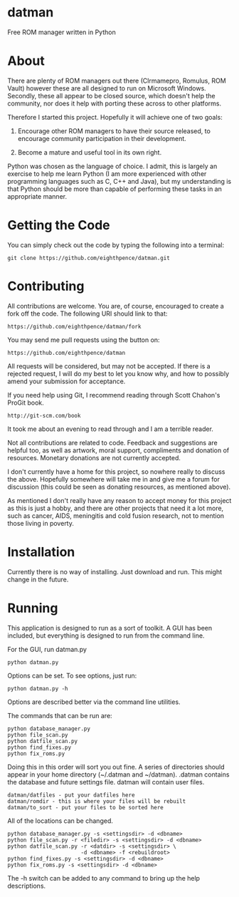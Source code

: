 datman
======

Free ROM manager written in Python

About
=====

There are plenty of ROM managers out there (Clrmamepro, Romulus,
ROM Vault) however these are all designed to run on Microsoft Windows.
Secondly, these all appear to be closed source, which doesn't help the
community, nor does it help with porting these across to other
platforms.

Therefore I started this project. Hopefully it will achieve one of two
goals:

 1. Encourage other ROM managers to have their source released, to
    encourage community participation in their development.

 2. Become a mature and useful tool in its own right.

Python was chosen as the language of choice. I admit, this is largely an
exercise to help me learn Python (I am more experienced with other
programming languages such as C, C++ and Java), but my understanding is
that Python should be more than capable of performing these tasks in an
appropriate manner.

Getting the Code
================

You can simply check out the code by typing the following into a
terminal:

    git clone https://github.com/eighthpence/datman.git

Contributing
============

All contributions are welcome. You are, of course, encouraged to create
a fork off the code. The following URI should link to that:

    https://github.com/eighthpence/datman/fork

You may send me pull requests using the button on:

    https://github.com/eighthpence/datman

All requests will be considered, but may not be accepted. If there is a
rejected request, I will do my best to let you know why, and how to
possibly amend your submission for acceptance.

If you need help using Git, I recommend reading through Scott Chahon's
ProGit book.

    http://git-scm.com/book

It took me about an evening to read through and I am a terrible reader.

Not all contributions are related to code. Feedback and suggestions are
helpful too, as well as artwork, moral support, compliments and donation
of resources. Monetary donations are not currently accepted.

I don't currently have a home for this project, so nowhere really to
discuss the above. Hopefully somewhere will take me in and give me a
forum for discussion (this could be seen as donating resources, as
mentioned above).

As mentioned I don't really have any reason to accept money for this
project as this is just a hobby, and there are other projects that need
it a lot more, such as cancer, AIDS, meningitis and cold fusion
research, not to mention those living in poverty.

Installation
============

Currently there is no way of installing. Just download and run. This
might change in the future.

Running
=======

This application is designed to run as a sort of toolkit. A GUI has been
included, but everything is designed to run from the command line.

For the GUI, run datman.py

    python datman.py

Options can be set. To see options, just run:

    python datman.py -h

Options are described better via the command line utilities.

The commands that can be run are:

    python database_manager.py
    python file_scan.py
    python datfile_scan.py
    python find_fixes.py
    python fix_roms.py

Doing this in this order will sort you out fine. A series of directories
should appear in your home directory (~/.datman and ~/datman). .datman
contains the database and future settings file. datman will contain user
files.

    datman/datfiles - put your datfiles here
    datman/romdir - this is where your files will be rebuilt
    datman/to_sort - put your files to be sorted here

All of the locations can be changed.

    python database_manager.py -s <settingsdir> -d <dbname>
    python file_scan.py -r <filedir> -s <settingsdir> -d <dbname>
    python datfile_scan.py -r <datdir> -s <settingsdir> \
                           -d <dbname> -f <rebuildroot>
    python find_fixes.py -s <settingsdir> -d <dbname>
    python fix_roms.py -s <settingsdir> -d <dbname>

The -h switch can be added to any command to bring up the help
descriptions.
